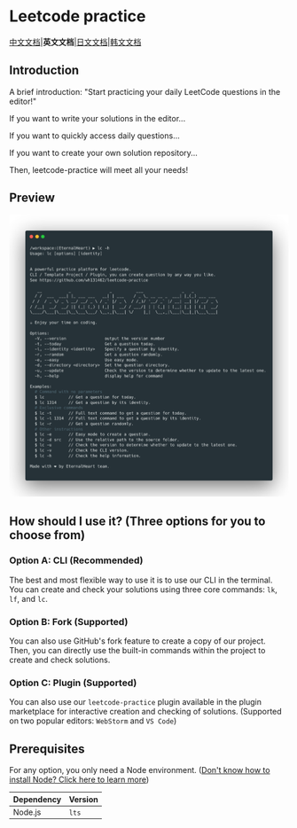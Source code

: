 # Leetcode practice

[中文文档](docs/README_CN.md)|**英文文档**|[日文文档](docs/README_JP.md)|[韩文文档](docs/README_KR.md)

## Introduction

A brief introduction: "Start practicing your daily LeetCode questions in the editor!"

If you want to write your solutions in the editor...

If you want to quickly access daily questions...

If you want to create your own solution repository...

Then, leetcode-practice will meet all your needs!

## Preview

![CLI-lc](resources/images/lc-cli-h.png)

## How should I use it? (Three options for you to choose from)

### Option A: CLI (Recommended)

The best and most flexible way to use it is to use our CLI in the terminal. You can create and check your solutions using three core commands: `lk`, `lf`, and `lc`.

### Option B: Fork (Supported)

You can also use GitHub's fork feature to create a copy of our project. Then, you can directly use the built-in commands within the project to create and check solutions.

### Option C: Plugin (Supported)

You can also use our `leetcode-practice` plugin available in the plugin marketplace for interactive creation and checking of solutions. (Supported on two popular editors: `WebStorm` and `VS Code`)

## Prerequisites

For any option, you only need a Node environment. ([Don't know how to install Node? Click here to learn more](https://nodejs.org/en/learn/getting-started/how-to-install-nodejs))

| Dependency | Version |
|------------|---------|
| Node.js    | `lts`   |

